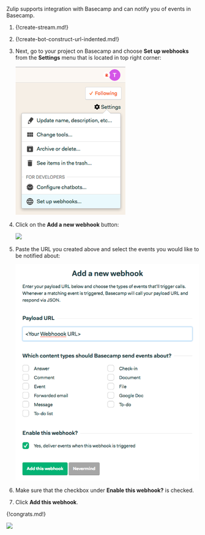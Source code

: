 Zulip supports integration with Basecamp and can notify you of
events in Basecamp.

1. {!create-stream.md!}

2. {!create-bot-construct-url-indented.md!}

3. Next, go to your project on Basecamp and choose **Set up webhooks**
   from the **Settings** menu that is located in top right corner:

    ![](/static/images/integrations/basecamp/001.png)

4. Click on the **Add a new webhook** button:

    ![](/static/images/integrations/basecamp/002.png)

5. Paste the URL you created above and select the events you would
   like to be notified about:

    ![](/static/images/integrations/basecamp/003.png)

6. Make sure that the checkbox under **Enable this webhook?** is
   checked.

7. Click **Add this webhook**.

{!congrats.md!}

![](/static/images/integrations/basecamp/004.png)
